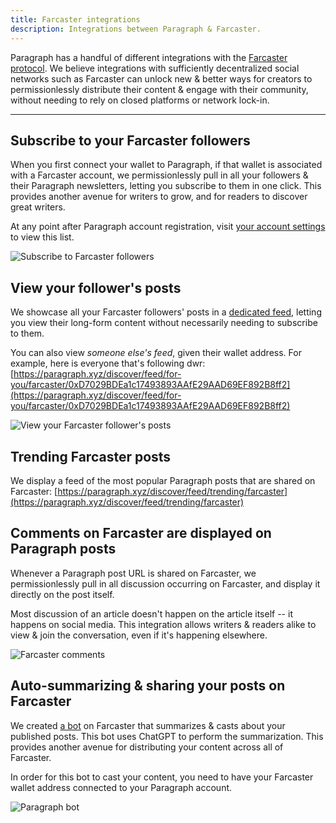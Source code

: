 ```yaml
---
title: Farcaster integrations
description: Integrations between Paragraph & Farcaster.
---
```


Paragraph has a handful of different integrations with the [Farcaster protocol](https://www.farcaster.xyz/). We believe integrations with sufficiently decentralized social networks such as Farcaster can unlock new & better ways for creators to permissionlessly distribute their content & engage with their community, without needing to rely on closed platforms or network lock-in.

---

## Subscribe to your Farcaster followers

When you first connect your wallet to Paragraph, if that wallet is associated with a Farcaster account, we permissionlessly pull in all your followers & their Paragraph newsletters, letting you subscribe to them in one click. This provides another avenue for writers to grow, and for readers to discover great writers.

At any point after Paragraph account registration, visit [your account settings](https://paragraph.xyz/settings/account/social) to view this list.

![Subscribe to Farcaster followers](/img/farcaster/subscribe.png)

## View your follower's posts

We showcase all your Farcaster followers' posts in a [dedicated feed](https://paragraph.xyz/discover/feed/for-you/farcaster), letting you view their long-form content without necessarily needing to subscribe to them.

You can also view _someone else's feed_, given their wallet address. For example, here is everyone that's following dwr: [https://paragraph.xyz/discover/feed/for-you/farcaster/0xD7029BDEa1c17493893AAfE29AAD69EF892B8ff2](https://paragraph.xyz/discover/feed/for-you/farcaster/0xD7029BDEa1c17493893AAfE29AAD69EF892B8ff2)

![View your Farcaster follower's posts](/img/farcaster/feed.png)


## Trending Farcaster posts

We display a feed of the most popular Paragraph posts that are shared on Farcaster: [https://paragraph.xyz/discover/feed/trending/farcaster](https://paragraph.xyz/discover/feed/trending/farcaster)


## Comments on Farcaster are displayed on Paragraph posts

Whenever a Paragraph post URL is shared on Farcaster, we permissionlessly pull in all discussion occurring on Farcaster, and display it directly on the post itself.

Most discussion of an article doesn't happen on the article itself -- it happens on social media. This integration allows writers & readers alike to view & join the conversation, even if it's happening elsewhere.

![Farcaster comments](/img/farcaster/comments.png)

## Auto-summarizing & sharing your posts on Farcaster

We created [a bot](https://warpcast.com/paragraph) on Farcaster that summarizes & casts about your published posts. This bot uses ChatGPT to perform the summarization. This provides another avenue for distributing your content across all of Farcaster.

In order for this bot to cast your content, you need to have your Farcaster wallet address connected to your Paragraph account.


![Paragraph bot](/img/farcaster/bot.png)
